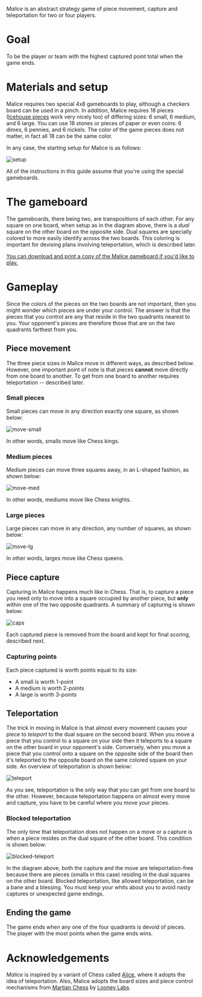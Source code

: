 *Malice* is an abstract strategy game of piece movement, capture and teleportation for two or four players.  

Goal
====

To be the player or team with the highest captured point total when the game ends.

Materials and setup
===================

Malice requires two special 4x8 gameboards to play, although a checkers board can be used in a pinch.  In addition, Malice requires 18 pieces ([Icehouse pieces](http://www.looneylabs.com/looney-pyramids) work very nicely too) of differing sizes: 6 small, 6 medium, and 6 large.  You can use 18 stones or pieces of paper or even coins: 6 dimes, 6 pennies, and 6 nickels.  The color of the game pieces does not matter, in fact all 18 can be the same color.

In any case, the starting setup for Malice is as follows:

![setup](https://raw.githubusercontent.com/fogus/spiel/master/brettspiel/malice/graphics/inital-setp.png)

All of the instructions in this guide assume that you're using the special gameboards.

The gameboard
=============

The gameboards, there being two, are transpositions of each other.  For any square on one board, when setup as in the diagram above, there is a *dual* square on the other board on the opposite side.  Dual squares are specially colored to more easily identify across the two boards.  This coloring is important for devising plans involving teleportation, which is described later.

[You can download and print a copy of the Malice gameboard if you'd like to play.](https://raw.githubusercontent.com/fogus/spiel/master/brettspiel/malice/graphics/board.png)

Gameplay
========

Since the colors of the pieces on the two boards are not important, then you might wonder which pieces are under your control.  The answer is that the pieces that you control are any that reside in the two quadrants nearest to you.  Your opponent's pieces are therefore those that are on the two quadrants farthest from you.

Piece movement
--------------

The three piece sizes in Malice move in different ways, as described below.  However, one important point of note is that pieces **cannot** move directly from one board to another.  To get from one board to another requires teleportation -- described later.

### Small pieces

Small pieces can move in any direction exactly one square, as shown below:

![move-small](https://raw.githubusercontent.com/fogus/spiel/master/brettspiel/malice/graphics/small-movement.png)

In other words, smalls move like Chess kings.

### Medium pieces

Medium pieces can move three squares away, in an L-shaped fashion, as shown below:

![move-med](https://raw.githubusercontent.com/fogus/spiel/master/brettspiel/malice/graphics/medium-movement.png)

In other words, mediums move like Chess knights.

### Large pieces

Large pieces can move in any direction, any number of squares, as shown below:

![move-lg](https://raw.githubusercontent.com/fogus/spiel/master/brettspiel/malice/graphics/large-movement.png)

In other words, larges move like Chess queens.

Piece capture
-------------

Capturing in Malice happens much like in Chess.  That is, to capture a piece you need only to move into a square occupied by another piece, but **only** within one of the two opposite quadrants.  A summary of capturing is shown below:

![caps](https://raw.githubusercontent.com/fogus/spiel/master/brettspiel/malice/graphics/captures.png)

Each captured piece is removed from the board and kept for final scoring, described next.

### Capturing points

Each piece captured is worth points equal to its size:

 * A small is worth 1-point
 * A medium is worth 2-points
 * A large is worth 3-points

Teleportation
-------------

The trick in moving in Malice is that almost every movement causes your piece to *teleport* to the dual square on the second board.  When you move a piece that you control to a square on your side then it teleports to a square on the other board in your opponent's side. Conversely, when you move a piece that you control onto a square on the opposite side of the board then it's teleported to the opposite board on the same colored square on your side.  An overview of teleportation is shown below:

![teleport](https://raw.githubusercontent.com/fogus/spiel/master/brettspiel/malice/graphics/teleportation.png)

As you see, teleportation is the only way that you can get from one board to the other.  However, because teleportation happens on almost every move and capture, you have to be careful where you move your pieces.

### Blocked teleportation

The only time that teleportation does not happen on a move or a capture is when a piece resides on the dual square of the other board.  This condition is shown below:

![blocked-teleport](https://raw.githubusercontent.com/fogus/spiel/master/brettspiel/malice/graphics/blocked-teleportation.png)

In the diagram above, both the capture and the move are teleportation-free because there are pieces (smalls in this case) residing in the dual squares on the other board.  Blocked teleportation, like allowed teleportation, can be a bane and a blessing.  You must keep your whits about you to avoid nasty captures or unexpected game endings.

Ending the game
---------------

The game ends when any one of the four quadrants is devoid of pieces.  The player with the most points when the game ends wins.


Acknowledgements
================

*Malice* is inspired by a variant of Chess called [Alice](http://www.chessvariants.org/other.dir/alice.html), where it adopts the idea of teleportation. Also, Malice adopts the board sizes and piece control mechanisms from [Martian Chess](http://icehousegames.org/wiki/index.php?title=Martian_Chess) by [Looney Labs](http://www.looneylabs.com).
